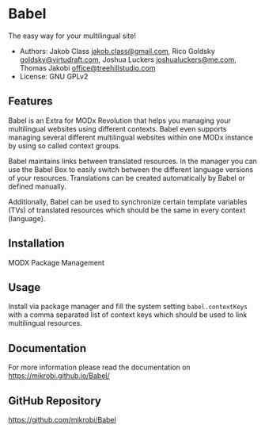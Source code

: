 # Babel

The easy way for your multilingual site!

- Authors: Jakob Class <jakob.class@gmail.com>, Rico Goldsky
  <goldsky@virtudraft.com>, Joshua Luckers <joshualuckers@me.com>, Thomas Jakobi
  <office@treehillstudio.com>
- License: GNU GPLv2

## Features

Babel is an Extra for MODx Revolution that helps you managing your multilingual
websites using different contexts. Babel even supports managing several different
multilingual websites within one MODx instance by using so called context groups.

Babel maintains links between translated resources. In the manager you can use
the Babel Box to easily switch between the different language versions
of your resources. Translations can be created automatically by Babel or defined
manually.

Additionally, Babel can be used to synchronize certain template variables (TVs)
of translated resources which should be the same in every context (language).

## Installation

MODX Package Management

## Usage

Install via package manager and fill the system setting `babel.contextKeys` with
a comma separated list of context keys which should be used to link multilingual
resources.

## Documentation

For more information please read the documentation on https://mikrobi.github.io/Babel/

## GitHub Repository

https://github.com/mikrobi/Babel
